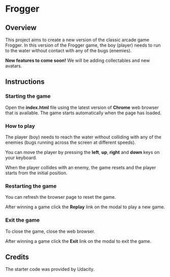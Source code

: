 # Frogger

## Overview

This project aims to create a new version of the classic arcade game Frogger. In this version of the Frogger game, the boy (player) needs to run to the water without contact with any of the bugs (enemies).

**New features to come soon!** We will be adding collectables and new avatars. 

## Instructions

### Starting the game

Open the **index.html** file using the latest version of **Chrome** web browser that is available. The game starts automatically when the page has loaded.

### How to play

The player (boy) needs to reach the water without colliding with any of the enemies (bugs running across the screen at different speeds).

You can move the player by pressing the **left**, **up**, **right** and **down** keys on your keyboard.

When the player collides with an enemy, the game resets and the player starts from the initial position.

### Restarting the game

You can refresh the browser page to reset the game.

After winning a game click the **Replay** link on the modal to play a new game.

### Exit the game

To close the game, close the web browser.

After winning a game click the **Exit** link on the modal to exit the game.

## Credits

The starter code was provided by Udacity.
